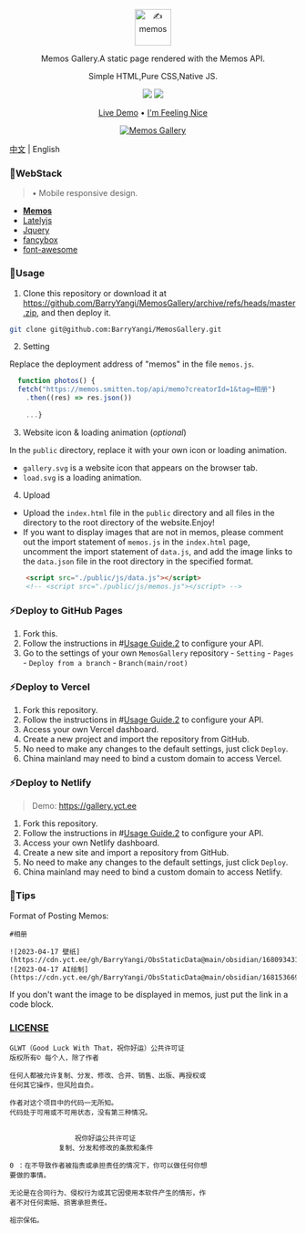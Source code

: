 <p align="center"><a href="https://usememos.com"><img height="64px" src="https://raw.githubusercontent.com/BarryYangi/MemosGallery/master/public/logo-full.webp" alt="✍️ memos" /></a></p>

<p align="center">Memos Gallery.A static page rendered with the Memos API.</p>
<p align="center">Simple HTML,Pure CSS,Native JS.</p>

<p align="center">
  <img src="https://img.shields.io/badge/Memos-Gallery-orange" />
  <img src="https://img.shields.io/badge/Author-Barry-brightgreen" />
</p>

<p align="center">
  <a href="https://gallery.yct.ee/">Live Demo</a> •
  <a href="https://www.barryi.me/personal/memosp/" target="_blank" rel="noopener noreferrer" class="pure-menu-link">I'm Feeling Nice</a>
</p>

<p align="center">
  <a href="https://gallery.yct.ee/" target="_blank"><img alt="Memos Gallery" src="https://raw.githubusercontent.com/BarryYangi/MemosGallery/master/screenshot.png"></a>
</p>

[中文]((./README_cn.md)) | English

### :construction:WebStack

> • Mobile responsive design.  

- [**Memos**](https://github.com/usememos/memos)
- [Latelyjs](https://github.com/Tokinx/lately)
- [Jquery](https://github.com/jquery/jquery)
- [fancybox](https://github.com/fancyapps/fancybox)
- [font-awesome](https://github.com/FortAwesome/Font-Awesome)

### :wrench:Usage

1. Clone this repository or download it at https://github.com/BarryYangi/MemosGallery/archive/refs/heads/master.zip, and then deploy it.

```bash
git clone git@github.com:BarryYangi/MemosGallery.git
```

2. Setting

Replace the deployment address of "memos" in the file `memos.js`.

```javascript
  function photos() {
  fetch("https://memos.smitten.top/api/memo?creatorId=1&tag=相册")
    .then((res) => res.json())
    
    ...}
```

3. Website icon & loading animation (*optional*)

In the `public` directory, replace it with your own icon or loading animation.

- `gallery.svg` is a website icon that appears on the browser tab.
- `load.svg` is a loading animation.

4. Upload

- Upload the `index.html` file in the `public` directory and all files in the directory to the root directory of the website.Enjoy!
- If you want to display images that are not in memos, please comment out the import statement of `memos.js` in the `index.html` page, uncomment the import statement of `data.js`, and add the image links to the `data.json` file in the root directory in the specified format.

```html
    <script src="./public/js/data.js"></script>
    <!-- <script src="./public/js/memos.js"></script> -->
```

### :zap:Deploy to GitHub Pages

1. Fork this.
2. Follow the instructions in #[Usage Guide.2]() to configure your API.
3. Go to the settings of your own `MemosGallery` repository - `Setting` - `Pages` - `Deploy from a branch` - `Branch(main/root)`

### :zap:Deploy to Vercel

1. Fork this repository.
2. Follow the instructions in #[Usage Guide.2]() to configure your API.
3. Access your own Vercel dashboard.
4. Create a new project and import the repository from GitHub.
5. No need to make any changes to the default settings, just click `Deploy`.
6. China mainland may need to bind a custom domain to access Vercel.

### :zap:Deploy to Netlify

> Demo: <https://gallery.yct.ee>

1. Fork this repository.
2. Follow the instructions in #[Usage Guide.2]() to configure your API.
3. Access your own Netlify dashboard.
4. Create a new site and import a repository from GitHub.
5. No need to make any changes to the default settings, just click `Deploy`.
6. China mainland may need to bind a custom domain to access Netlify.

### :rocket:Tips

Format of Posting Memos:

```
#相册 

![2023-04-17 壁纸](https://cdn.yct.ee/gh/BarryYangi/ObsStaticData@main/obsidian/16809343100005b75gn.jpg)
![2023-04-17 AI绘制](https://cdn.yct.ee/gh/BarryYangi/ObsStaticData@main/obsidian/1681536694000vdr30v.png)

```

If you don't want the image to be displayed in memos, just put the link in a code block.




### [LICENSE](https://github.com/me-shaon/GLWTPL)

```
GLWT（Good Luck With That，祝你好运）公共许可证
版权所有© 每个人，除了作者

任何人都被允许复制、分发、修改、合并、销售、出版、再授权或
任何其它操作，但风险自负。

作者对这个项目中的代码一无所知。
代码处于可用或不可用状态，没有第三种情况。


                祝你好运公共许可证
            复制、分发和修改的条款和条件

0 ：在不导致作者被指责或承担责任的情况下，你可以做任何你想
要做的事情。

无论是在合同行为、侵权行为或其它因使用本软件产生的情形，作
者不对任何索赔、损害承担责任。

祖宗保佑。
```